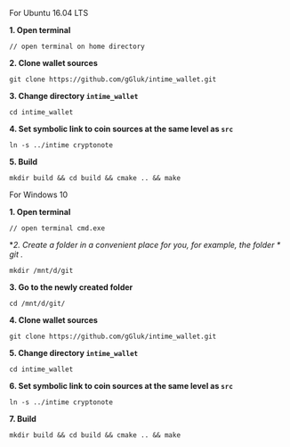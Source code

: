 For Ubuntu 16.04 LTS

**1. Open terminal**

```
// open terminal on home directory
```

**2. Clone wallet sources**

```
git clone https://github.com/gGluk/intime_wallet.git
```

**3. Change directory `intime_wallet`**
 
```
cd intime_wallet
```

**4. Set symbolic link to coin sources at the same level as `src`**

```
ln -s ../intime cryptonote
```

**5. Build**

```
mkdir build && cd build && cmake .. && make
```


For Windows 10

**1. Open terminal**

```
// open terminal cmd.exe
```

**2. Create a folder in a convenient place for you, for example, the folder * git *.**

```
mkdir /mnt/d/git
```

**3. Go to the newly created folder**

```
cd /mnt/d/git/
```

**4. Clone wallet sources**

```
git clone https://github.com/gGluk/intime_wallet.git
```

**5. Change directory `intime_wallet`**
 
```
cd intime_wallet
```

**6. Set symbolic link to coin sources at the same level as `src`**

```
ln -s ../intime cryptonote
```

**7. Build**

```
mkdir build && cd build && cmake .. && make
```

